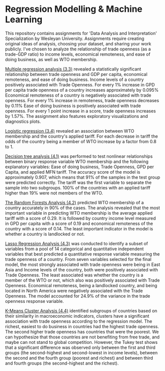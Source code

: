 # Regression Modelling & Machine Learning

This repository contains assignments for 'Data Analysis and Interpretation' Specialization by Wesleyan University. 
Assignments require creating original ideas of analysis, choosing your dataset, and sharing your work publicly. I've chosen to analyze the relationship of trade openness (as a trade-GDP ratio) to income levels, economical remoteness, and ease of doing business, as well as WTO membership.

<a href='https://github.com/lvlvtn/wesleyan/blob/master/3.3.%20Test%20of%20Multiple%20Regression%20Model.ipynb'>Multiple regression analysis (3.3)</a> revealed a statistically significant relationship between trade openness and GDP per capita, economical remoteness, and ease of doing business. Income levels of a country positively associated with Trade Openness. For every 1% increase in GPD per capita trade openness of a country increases approximately by 0.095% Economical remoteness of a country is negatively associated with trade openness. For every 1% increase in remoteness, trade openness decreases by 0.11% Ease of doing business is positively associated with trade openness. For every 1 point increase in a score, trade openness increases by 1.57%. The assignment also features exploratory visualizations and diagnostics plots.

<a href='https://github.com/lvlvtn/wesleyan/blob/master/3.4.%20Test%20a%20Logistic%20Regression%20Model.ipynb'>Logistic regression (3.4)</a> revealed an association between WTO membership and the country's applied tariff. For each decrease in tariff the odds of the country being a member of WTO increase by a factor from 0.8 to 1.

<a href='https://github.com/lvlvtn/wesleyan/blob/master/4.1.%20Running%20a%20Classification%20Tree.ipynb'>Decision tree analysis (4.1)</a> was performed to test nonlinear relationships between binary response variable WTO membership and the following explanatory variables: Ease of doing business, Trade Openness, GPD per Capita, and applied MFN tariff. The accuracy score of the model is approximately 0.907, which means that 91% of the samples in the test group were predicted correctly. The tariff was the first variable to separate the sample into two subgroups. 100% of the countries with an applied tariff higher than 19% were not members of the WTO.

<a href='https://github.com/lvlvtn/wesleyan/blob/master/4.2.%20Random%20Forests.ipynb'>The Random Forests Analysis (4.2)</a> predicted WTO membership of a country accurately in 90% of the cases. The analysis revealed that the most important variable in predicting WTO membership is the average applied tariff with a score of 0.29. It is followed by country income level measured in GPD per capita with a score of 0.19 and economical remoteness of the country with a score of 0.14. The least important indicator in the model is whether a country is landlocked or not.

<a href='https://github.com/lvlvtn/wesleyan/blob/master/4.3.%20Lasso%20Regression%20Analysis.ipynb'>Lasso Regression Analysis (4.3)</a> was conducted to identify a subset of variables from a pool of 14 categorical and quantitative independent variables that best predicted a quantitative response variable measuring the trade openness of a country. From seven variables selected for the final model, the most strongly associated with trade openness were being in East Asia and Income levels of the country, both were positively associated with Trade Openness. The least associated was whether the country is a member of the WTO or not, which also was positively associated with Trade Openness. Economical remoteness, being a landlocked country, and being located in North America were negatively associated with the Trade Openness. The model accounted for 24.9% of the variance in the trade openness response variable.

<a href='https://github.com/lvlvtn/wesleyan/blob/master/4.4.%20K-Means%20Cluster%20Analysis.ipynb'>K-Means Cluster Analysis (4.4)</a> identified subgroups of countries based on their similarity in macroeconomic indicators, clusters have a significant association with trade openness according to the regression model. The richest, easiest to do business in countries had the highest trade openness. The second higher trade openness has countries that were the poorest. We can hypothesize that those countries are not benefiting from free trade, and maybe can not stand to global competition. However, the Tukey test shows that a significant difference was observed only between the first and third groups (the second-highest and second-lowest in income levels), between the second and the fourth group (poorest and richest) and between third and fourth groups (the second-highest and the richest).
